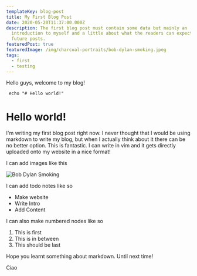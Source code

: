 ```yaml
---
templateKey: blog-post
title: My First Blog Post
date: 2020-05-20T11:37:00.000Z
description: The first blog post must contain some data but mainly an
  introduction to myself and a little about what the readers can expect in my
  future posts.
featuredPost: true
featuredImage: /img/charcoal-portraits/bob-dylan-smoking.jpeg
tags:
  - first
  - testing
---
```


Hello guys, welcome to my blog! 

```
 echo "# Hello world!"
```
# Hello world!
I'm writing my first blog post right now. I never thought that I would be using markdown to write my blog, but when I actually think about it there can be no better option. This is fantastic. I can write in vim and it gets directly uploaded onto my website in a nice format!

I can add images like this

![Bob Dylan Smoking](/img/charcoal-portraits/bob-dylan-smoking.jpeg)

I can add todo notes like so

-   Make website
-   Write Intro
-   Add Content

I can also make numbered nodes like so

1. This is first
2. This is in between
3. This should be last

Hope you learnt something about markdown. Until next time!

Ciao
